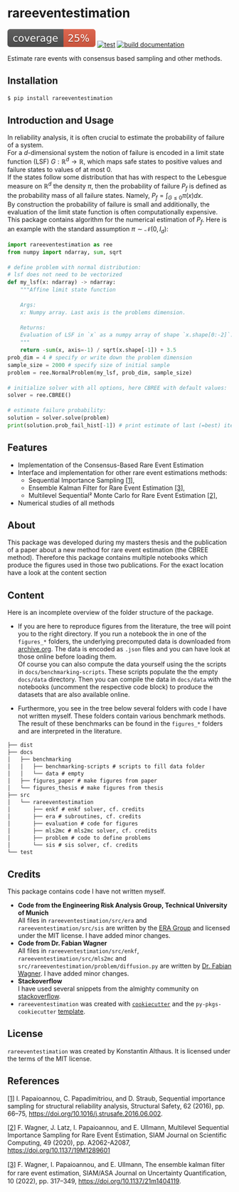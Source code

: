 # rareeventestimation

[![coverage](https://raw.githubusercontent.com/AlthausKonstantin/rareeventestimation/gh-pages/_static/images/coverage_badge.svg)](https://github.com/AlthausKonstantin/rareeventestimation/actions/workflows/run_tests.yaml)
[![test](https://github.com/AlthausKonstantin/rareeventestimation/actions/workflows/run_tests.yaml/badge.svg)](https://github.com/AlthausKonstantin/rareeventestimation/actions/workflows/run_tests.yaml)
[![build documentation](https://github.com/AlthausKonstantin/rareeventestimation/actions/workflows/build_documentation.yaml/badge.svg)](https://github.com/AlthausKonstantin/rareeventestimation/actions/workflows/build_documentation.yaml)

Estimate rare events with consensus based sampling and other methods.
## Installation
```bash
$ pip install rareeventestimation
```

## Introduction and Usage
In reliability analysis, it is often crucial to estimate the probability of failure of a system.  
For a $d$-dimensional system the notion of failure is encoded in a limit state function (LSF) $G:\mathbb{R}^d \rightarrow \mathbb{R}$, which maps safe states to positive values and failure states to values of at most $0$.  
If the states follow some distribution that has with respect to the Lebesgue measure on $\mathbb{R}^d$ the density $\pi$,
then the probability of failure $P_f$ is defined as the probability mass of all failure states.
Namely, $P_f =\int_{G\leq 0}\pi(x)dx$.  
By construction the probability of failure is small and additionally, the evaluation of the limit state function is often computationally expensive.
This package contains algorithm for the numerical estimation of $P_f$.
Here is an example with the standard assumption $\pi \sim \mathcal{N}(0,I_d)$:

```python
import rareeventestimation as ree
from numpy import ndarray, sum, sqrt

# define problem with normal distribution:
# lsf does not need to be vectorized
def my_lsf(x: ndarray) -> ndarray:
    """Affine limit state function
    
    Args:
    x: Numpy array. Last axis is the problems dimension.

    Returns:
    Evaluation of LSF in `x` as a numpy array of shape `x.shape[0:-2]`.
    """
    return -sum(x, axis=-1) / sqrt(x.shape[-1]) + 3.5
prob_dim = 4 # specify or write down the problem dimension
sample_size = 2000 # specify size of initial sample
problem = ree.NormalProblem(my_lsf, prob_dim, sample_size)

# initialize solver with all options, here CBREE with default values:
solver = ree.CBREE()

# estimate failure probability:
solution = solver.solve(problem)
print(solution.prob_fail_hist[-1]) # print estimate of last (=best) iteration
``` 

## Features
-  Implementation of the Consensus-Based Rare Event Estimation
- Interface and implementation for other rare event estimations methods:
  + Sequential Importance Sampling [[1]](#Papaioannou2016),
  + Ensemble Kalman Filter for Rare Event Estimation [[3]](#Wagner2022),
  + Multilevel Sequential² Monte Carlo for Rare Event Estimation  [[2]](#Wagner2020), 
- Numerical studies of all methods 

## About
This package was developed during my masters thesis and the publication of a paper about a new method for rare event estimation (the CBREE method).
Therefore this package contains multiple notebooks which produce the figures used in those two publications.
For the exact location have a look at the  content section

## Content
Here is an incomplete overview of the folder structure of the package.  
* If you are here to reproduce figures from the literature, the tree will point you to the right directory.
If you run a notebook the in one of the `figures_*` folders,
the underlying precomputed data is downloaded from [archive.org](https://archive.org/details/konstantinalthaus-rareeventestimation-data).
The data is encoded as `.json` files and you can have look at those online before loading them.  
Of course you can also compute the data yourself using the
the scripts in `docs/benchmarking-scripts`.
These scripts populate the the empty `docs/data` directory.
Then you can compile the data in `docs/data` with the notebooks (uncomment the respective code block) to produce the datasets that are also available online.

* Furthermore, you see in the tree below several folders with code I  have not written myself.
These folders contain various benchmark methods.
The result of these benchmarks  can be found in the `figures_*` folders and are interpreted in the literature.
```
├── dist
├── docs
│   ├── benchmarking
│   │   ├── benchmarking-scripts # scripts to fill data folder
│   │   └── data # empty
│   ├── figures_paper # make figures from paper
│   └── figures_thesis # make figures from thesis
├── src
│   └── rareeventestimation
│       ├── enkf # enkf solver, cf. credits
│       ├── era # subroutines, cf. credits
│       ├── evaluation # code for figures
│       ├── mls2mc # mls2mc solver, cf. credits
│       ├── problem # code to define problems
│       └── sis # sis solver, cf. credits
└── test 
```



## Credits
This package contains code I have not written myself.  
* __Code from the Engineering Risk Analysis Group, Technical University of Munich__  
All files in `rareeventestimation/src/era` and `rareeventestimation/src/sis` are
written by the [ERA Group](https://www.cee.ed.tum.de/era/era-group/) and
licensed under the MIT license. I have added minor changes.  
* __Code from Dr. Fabian Wagner__  
All files in `rareeventestimation/src/enkf`, `rareeventestimation/src/mls2mc` and `src/rareeventestimation/problem/diffusion.py` are written by [Dr. Fabian Wagner](https://www-m2.ma.tum.de/bin/view/Allgemeines/FabianWagner). I have added minor changes.  
* __Stackoverflow__  
I have used several snippets from the almighty community on [stackoverflow](https://stackoverflow.com).
* `rareeventestimation` was created with [`cookiecutter`](https://cookiecutter.readthedocs.io/en/latest/) and the `py-pkgs-cookiecutter` [template](https://github.com/py-pkgs/py-pkgs-cookiecutter).

## License
`rareeventestimation` was created by Konstantin Althaus. It is licensed under the terms of the MIT license.


## References
<a id="Papaioannou2016" href="#features">[1]</a> 
I. Papaioannou, C. Papadimitriou, and D. Straub, Sequential importance sampling for structural reliability analysis, Structural Safety, 62 (2016), pp. 66–75, https://doi.org/10.1016/j.strusafe.2016.06.002.

<a id="Wagner2020" href="#features">[2]</a> 
F. Wagner, J. Latz, I. Papaioannou, and E. Ullmann, Multilevel Sequential Importance Sampling for Rare Event Estimation, SIAM Journal on Scientific Computing, 49 (2020), pp. A2062-A2087, https://doi.org/10.1137/19M1289601

<a id="Wagner2022" href="#features">[3]</a> 
F. Wagner, I. Papaioannou, and E. Ullmann, The ensemble kalman ﬁlter for rare event estimation, SIAM/ASA Journal on Uncertainty Quantiﬁcation, 10 (2022), pp. 317–349, https://doi.org/10.1137/21m1404119.

